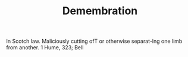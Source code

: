 ---
title: Demembration
letter: D
permalink: "/definitions/bld-demembration.html"
body: In Scotch law. Maliciously cutting ofT or otherwise separat-lng one limb from
  another. 1 Hume, 323; Bell
published_at: '2018-07-07'
source: Black's Law Dictionary 2nd Ed (1910)
layout: post
---